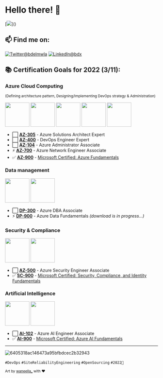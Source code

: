 # Hello there! 👋
[![](https://visitor-badge.glitch.me/badge?page_id=najx.visitor-badge")]()

## 📫 Find me on:
 
  <a href="https://twitter.com/bdelmwla"><img src="https://img.shields.io/badge/Twitter--_.svg?style=social&logo=twitter" alt="Twitter@bdelmwla"></a>
  <a href="https://www.linkedin.com/in/abdx"><img src="https://img.shields.io/badge/LinkedIn--_.svg?style=social&logo=linkedin" alt="LinkedIn@bdx"></a>

## **📚 Certification Goals for 2022 (3/11):**

### **Azure Cloud Computing**
<sub>(Defining architecture pattern, Designing/Implementing DevOps strategy & Administration)</sup>

<img src="https://user-images.githubusercontent.com/60783263/156945618-b549ccc3-37f6-46fc-ba01-a9b4be47e7e5.png" width="80" height="80"> <img src="https://user-images.githubusercontent.com/60783263/156946222-7e5ffb12-65b0-46fe-980a-d5438052446c.png" width="80" height="80"> <img src="https://user-images.githubusercontent.com/60783263/156946223-0360b1ac-b66b-430f-a8cf-666fd13814d4.png" width="80" height="80"> <img src="https://user-images.githubusercontent.com/60783263/156946224-3fdf6e0f-d5bf-49d2-9034-5aa5fef1f83e.png" width="80" height="80"> <img src="https://user-images.githubusercontent.com/60783263/156946225-ebbceb0c-4689-484a-b8e1-ab35d67607b5.png" width="80" height="80">

- ⬜️ **[AZ-305](https://docs.microsoft.com/en-us/learn/certifications/azure-solutions-architect/)** - Azure Solutions Architect Expert
- ⬜️ **[AZ-400](https://docs.microsoft.com/en-us/learn/certifications/devops-engineer/)** - DevOps Engineer Expert
- ⬜️ **[AZ-104](https://docs.microsoft.com/en-us/learn/certifications/azure-administrator/)** - Azure Administrator Associate
- ⚡ **[AZ-700](https://docs.microsoft.com/en-us/learn/certifications/azure-network-engineer-associate/)** - Azure Network Engineer Associate
- ✅ **[AZ-900](https://docs.microsoft.com/en-us/learn/certifications/azure-fundamentals/)** - [Microsoft Certified: Azure Fundamentals](https://www.credly.com/badges/a5f5d416-cdcc-4e81-834b-f1a8555f1a31)

### **Data management**

<img src="https://user-images.githubusercontent.com/60783263/156945873-6993fa5f-27cd-47bb-be07-6f2390032930.png" width="80" height="80"> <img src="https://user-images.githubusercontent.com/60783263/156945874-f4041771-e55f-4e17-9e34-dd4a78ec3d8b.png" width="80" height="80">

- ⬜️ **[DP-300](https://docs.microsoft.com/en-us/learn/certifications/azure-database-administrator-associate/)** - Azure DBA Associate
- ⚡ **[DP-900](https://docs.microsoft.com/en-us/learn/certifications/azure-data-fundamentals/)** - Azure Data Fundamentals _(download is in progress...)_

### **Security & Compliance**

<img src="https://user-images.githubusercontent.com/60783263/157124139-38ecb020-fee3-4f5b-80b7-fe7380255ebd.png" width="80" height="80"> <img src="https://user-images.githubusercontent.com/60783263/156946015-ec505512-077b-4470-a8d2-adabb4e82fe1.png" width="80" height="80">

- ⬜️ **[AZ-500](https://docs.microsoft.com/en-us/learn/certifications/azure-security-engineer/)** - Azure Security Engineer Associate
- ✅ **[SC-900](https://docs.microsoft.com/en-us/learn/certifications/security-compliance-and-identity-fundamentals/)** - [Microsoft Certified: Security, Compliance, and Identity Fundamentals](https://www.credly.com/earner/earned/badge/d9ac62f0-6f68-4f7d-80cf-73321e5ccff7)

### **Artificial Intelligence**

<img src="https://user-images.githubusercontent.com/60783263/156945247-962f1e1d-c5c5-4703-a012-87dd3f87ef25.png" width="80" height="80"> <img src="https://user-images.githubusercontent.com/60783263/156945458-e9336db0-a6a9-4ea9-b1f1-53bc8723d347.png" width="80" height="80">

- ⬜️ **[AI-102](https://docs.microsoft.com/en-us/learn/certifications/azure-ai-engineer/)** - Azure AI Engineer Associate
- ✅ **[AI-900](https://docs.microsoft.com/en-us/learn/certifications/azure-ai-fundamentals/)** - [Microsoft Certified: Azure AI Fundamentals](https://www.credly.com/earner/earned/badge/74371a5f-67be-4443-b6a0-223f5849f8d0)

---

![6405318ac146473a95bfbdcec2b32943](https://user-images.githubusercontent.com/11095731/136881424-89ef97ea-51eb-4910-9d86-9ccd2e77fcf0.gif)

`#DevOps` `#SiteReliabilityEngineering` `#OpenSourcing` `#2022🚀`

<sub>Art by [waneella_](https://twitter.com/waneella_) with ❤️</sup>

<!--
 - 🤔 I’m looking for help with ...
 - ⚡ Fun fact: ...
-->
